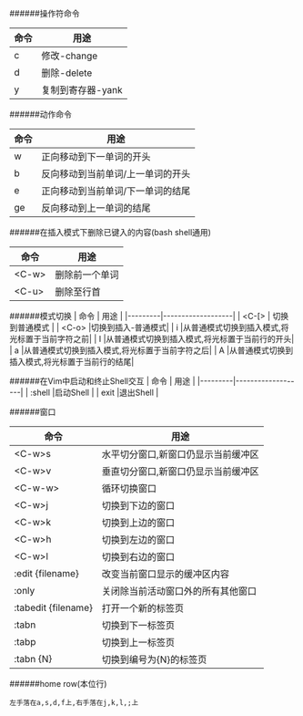 ######操作符命令

|命令|    用途   |
|----|-----------|
| c  |修改-change|
| d  |删除-delete|
| y  |复制到寄存器-yank|

######动作命令

|命令|               用途              |
|----|---------------------------------|
|w   |     正向移动到下一单词的开头    |
|b   |反向移动到当前单词/上一单词的开头|
|e   |正向移动到当前单词/下一单词的结尾|
|ge  |反向移动到上一单词的结尾         |

######在插入模式下删除已键入的内容(bash shell通用)

| 命令|用途|
|-----|----|
|\<C-w\>|删除前一个单词|
|\<C-u\>|删除至行首|

######模式切换
|   命令  |        用途       |
|---------|-------------------|
| \<C-[\> |  切换到普通模式   |
| \<C-o\> |切换到插入-普通模式|
|    i    |从普通模式切换到插入模式,将光标置于当前字符之前|
|    I    |从普通模式切换到插入模式,将光标置于当前行的开头|
|    a    |从普通模式切换到插入模式,将光标置于当前字符之后|
|    A    |从普通模式切换到插入模式,将光标置于当前行的结尾|

######在Vim中启动和终止Shell交互
|   命令  |        用途       |
|---------|-------------------|
|  :shell |启动Shell          |
|   exit  |退出Shell          |

######窗口

| 命令|用途|
|-----|----|
|\<C-w\>s|水平切分窗口,新窗口仍显示当前缓冲区|
|\<C-w\>v|垂直切分窗口,新窗口仍显示当前缓冲区|
|\<C-w-w\>|循环切换窗口|
|\<C-w\>j|切换到下边的窗口|
|\<C-w\>k|切换到上边的窗口|
|\<C-w\>h|切换到左边的窗口|
|\<C-w\>l|切换到右边的窗口|
|:edit {filename}|改变当前窗口显示的缓冲区内容|
|:only|关闭除当前活动窗口外的所有其他窗口|
|:tabedit {filename}|打开一个新的标签页|
|:tabn|切换到下一标签页|
|:tabp|切换到上一标签页|
|:tabn {N}|切换到编号为{N}的标签页|

######home row(本位行)

```
左手落在a,s,d,f上,右手落在j,k,l,;上
```
